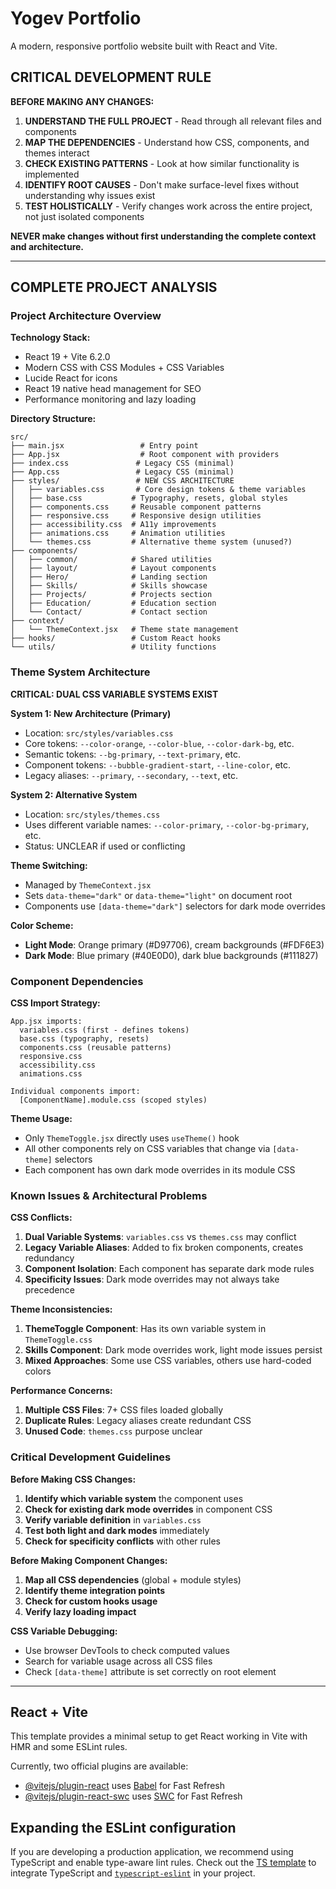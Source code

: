 # Yogev Portfolio

A modern, responsive portfolio website built with React and Vite.

## CRITICAL DEVELOPMENT RULE

**BEFORE MAKING ANY CHANGES:**
1. **UNDERSTAND THE FULL PROJECT** - Read through all relevant files and components
2. **MAP THE DEPENDENCIES** - Understand how CSS, components, and themes interact
3. **CHECK EXISTING PATTERNS** - Look at how similar functionality is implemented
4. **IDENTIFY ROOT CAUSES** - Don't make surface-level fixes without understanding why issues exist
5. **TEST HOLISTICALLY** - Verify changes work across the entire project, not just isolated components

**NEVER make changes without first understanding the complete context and architecture.**

---

## COMPLETE PROJECT ANALYSIS

### Project Architecture Overview

**Technology Stack:**
- React 19 + Vite 6.2.0
- Modern CSS with CSS Modules + CSS Variables
- Lucide React for icons
- React 19 native head management for SEO
- Performance monitoring and lazy loading

**Directory Structure:**
```
src/
├── main.jsx                 # Entry point
├── App.jsx                  # Root component with providers
├── index.css               # Legacy CSS (minimal)
├── App.css                 # Legacy CSS (minimal)
├── styles/                 # NEW CSS ARCHITECTURE
│   ├── variables.css       # Core design tokens & theme variables
│   ├── base.css           # Typography, resets, global styles
│   ├── components.css     # Reusable component patterns
│   ├── responsive.css     # Responsive design utilities
│   ├── accessibility.css  # A11y improvements
│   ├── animations.css     # Animation utilities
│   └── themes.css         # Alternative theme system (unused?)
├── components/
│   ├── common/            # Shared utilities
│   ├── layout/            # Layout components
│   ├── Hero/              # Landing section
│   ├── Skills/            # Skills showcase
│   ├── Projects/          # Projects section
│   ├── Education/         # Education section
│   └── Contact/           # Contact section
├── context/
│   └── ThemeContext.jsx   # Theme state management
├── hooks/                 # Custom React hooks
└── utils/                 # Utility functions
```

### Theme System Architecture

**CRITICAL: DUAL CSS VARIABLE SYSTEMS EXIST**

**System 1: New Architecture (Primary)**
- Location: `src/styles/variables.css`
- Core tokens: `--color-orange`, `--color-blue`, `--color-dark-bg`, etc.
- Semantic tokens: `--bg-primary`, `--text-primary`, etc.
- Component tokens: `--bubble-gradient-start`, `--line-color`, etc.
- Legacy aliases: `--primary`, `--secondary`, `--text`, etc.

**System 2: Alternative System**
- Location: `src/styles/themes.css`
- Uses different variable names: `--color-primary`, `--color-bg-primary`, etc.
- Status: UNCLEAR if used or conflicting

**Theme Switching:**
- Managed by `ThemeContext.jsx`
- Sets `data-theme="dark"` or `data-theme="light"` on document root
- Components use `[data-theme="dark"]` selectors for dark mode overrides

**Color Scheme:**
- **Light Mode**: Orange primary (#D97706), cream backgrounds (#FDF6E3)
- **Dark Mode**: Blue primary (#40E0D0), dark blue backgrounds (#111827)

### Component Dependencies

**CSS Import Strategy:**
```
App.jsx imports:
  variables.css (first - defines tokens)
  base.css (typography, resets)
  components.css (reusable patterns)
  responsive.css
  accessibility.css
  animations.css

Individual components import:
  [ComponentName].module.css (scoped styles)
```

**Theme Usage:**
- Only `ThemeToggle.jsx` directly uses `useTheme()` hook
- All other components rely on CSS variables that change via `[data-theme]` selectors
- Each component has own dark mode overrides in its module CSS

### Known Issues & Architectural Problems

**CSS Conflicts:**
1. **Dual Variable Systems**: `variables.css` vs `themes.css` may conflict
2. **Legacy Variable Aliases**: Added to fix broken components, creates redundancy
3. **Component Isolation**: Each component has separate dark mode rules
4. **Specificity Issues**: Dark mode overrides may not always take precedence

**Theme Inconsistencies:**
1. **ThemeToggle Component**: Has its own variable system in `ThemeToggle.css`
2. **Skills Component**: Dark mode overrides work, light mode issues persist
3. **Mixed Approaches**: Some use CSS variables, others use hard-coded colors

**Performance Concerns:**
1. **Multiple CSS Files**: 7+ CSS files loaded globally
2. **Duplicate Rules**: Legacy aliases create redundant CSS
3. **Unused Code**: `themes.css` purpose unclear

### Critical Development Guidelines

**Before Making CSS Changes:**
1. **Identify which variable system** the component uses
2. **Check for existing dark mode overrides** in component CSS
3. **Verify variable definition** in `variables.css`
4. **Test both light and dark modes** immediately
5. **Check for specificity conflicts** with other rules

**Before Making Component Changes:**
1. **Map all CSS dependencies** (global + module styles)
2. **Identify theme integration points**
3. **Check for custom hooks usage**
4. **Verify lazy loading impact**

**CSS Variable Debugging:**
- Use browser DevTools to check computed values
- Search for variable usage across all CSS files
- Check `[data-theme]` attribute is set correctly on root element

---

## React + Vite

This template provides a minimal setup to get React working in Vite with HMR and some ESLint rules.

Currently, two official plugins are available:

- [@vitejs/plugin-react](https://github.com/vitejs/vite-plugin-react/blob/main/packages/plugin-react/README.md) uses [Babel](https://babeljs.io/) for Fast Refresh
- [@vitejs/plugin-react-swc](https://github.com/vitejs/vite-plugin-react-swc) uses [SWC](https://swc.rs/) for Fast Refresh

## Expanding the ESLint configuration

If you are developing a production application, we recommend using TypeScript and enable type-aware lint rules. Check out the [TS template](https://github.com/vitejs/vite/tree/main/packages/create-vite/template-react-ts) to integrate TypeScript and [`typescript-eslint`](https://typescript-eslint.io) in your project.